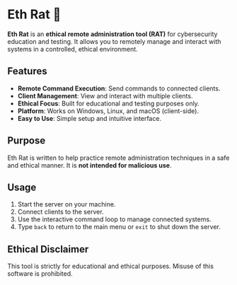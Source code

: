 # Eth Rat 🐀

**Eth Rat** is an **ethical remote administration tool (RAT)** for cybersecurity education and testing. It allows you to remotely manage and interact with systems in a controlled, ethical environment.

## Features
- **Remote Command Execution**: Send commands to connected clients.
- **Client Management**: View and interact with multiple clients.
- **Ethical Focus**: Built for educational and testing purposes only.
- **Platform**: Works on Windows, Linux, and macOS (client-side).
- **Easy to Use**: Simple setup and intuitive interface.

## Purpose
Eth Rat is written to help practice remote administration techniques in a safe and ethical manner. It is **not intended for malicious use**.

## Usage
1. Start the server on your machine.
2. Connect clients to the server.
3. Use the interactive command loop to manage connected systems.
4. Type `back` to return to the main menu or `exit` to shut down the server.

## Ethical Disclaimer
This tool is strictly for educational and ethical purposes. Misuse of this software is prohibited.